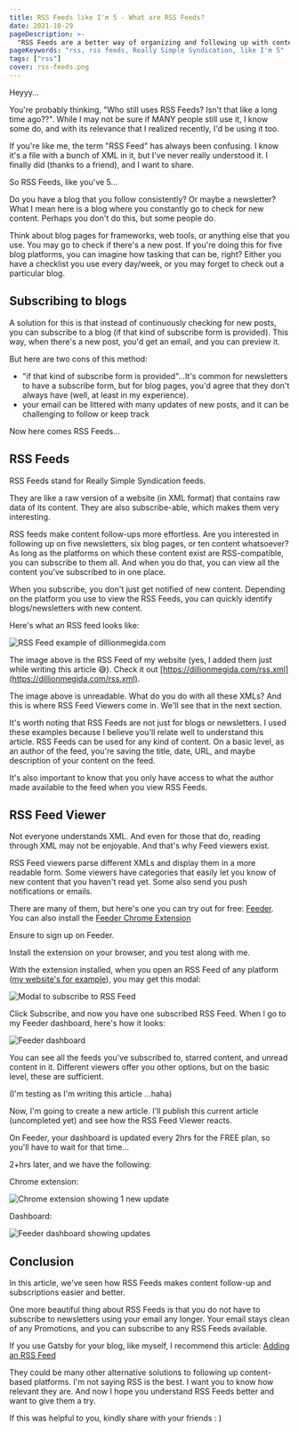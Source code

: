 ```yaml
---
title: RSS Feeds like I'm 5 - What are RSS Feeds?
date: 2021-10-29
pageDescription: >-
  "RSS Feeds are a better way of organizing and following up with content from different platforms. You subscribe to the RSS Feed of a platform, and  the RSS Feed viewer that you use notifies you of newly published or updated content."
pageKeywords: "rss, rss feeds, Really Simple Syndication, like I'm 5"
tags: ["rss"]
cover: rss-feeds.png
---
```


Heyyy...

You're probably thinking, "Who still uses RSS Feeds? Isn't that like a long time ago??". While I may not be sure if MANY people still use it, I know some do, and with its relevance that I realized recently, I'd be using it too.

If you're like me, the term "RSS Feed" has always been confusing. I know it's a file with a bunch of XML in it, but I've never really understood it. I finally did (thanks to a friend), and I want to share.

So RSS Feeds, like you've 5...

Do you have a blog that you follow consistently? Or maybe a newsletter? What I mean here is a blog where you constantly go to check for new content. Perhaps you don't do this, but some people do.

Think about blog pages for frameworks, web tools, or anything else that you use. You may go to check if there's a new post. If you're doing this for five blog platforms, you can imagine how tasking that can be, right? Either you have a checklist you use every day/week, or you may forget to check out a particular blog.

## Subscribing to blogs

A solution for this is that instead of continuously checking for new posts, you can subscribe to a blog (if that kind of subscribe form is provided). This way, when there's a new post, you'd get an email, and you can preview it.

But here are two cons of this method:

- "if that kind of subscribe form is provided"...It's common for newsletters to have a subscribe form, but for blog pages, you'd agree that they don't always have (well, at least in my experience).
- your email can be littered with many updates of new posts, and it can be challenging to follow or keep track

Now here comes RSS Feeds...

## RSS Feeds

RSS Feeds stand for Really Simple Syndication feeds.

They are like a raw version of a website (in XML format) that contains raw data of its content. They are also subscribe-able, which makes them very interesting.

RSS feeds make content follow-ups more effortless. Are you interested in following up on five newsletters, six blog pages, or ten content whatsoever? As long as the platforms on which these content exist are RSS-compatible, you can subscribe to them all. And when you do that, you can view all the content you've subscribed to in one place.

When you subscribe, you don't just get notified of new content. Depending on the platform you use to view the RSS Feeds, you can quickly identify blogs/newsletters with new content.

Here's what an RSS feed looks like:

![RSS Feed example of dillionmegida.com](./my-site-rss-feed.png)

The image above is the RSS Feed of my website (yes, I added them just while writing this article 😅). Check it out [https://dillionmegida.com/rss.xml](https://dillionmegida.com/rss.xml).

The image above is unreadable. What do you do with all these XMLs? And this is where RSS Feed Viewers come in. We'll see that in the next section.

It's worth noting that RSS Feeds are not just for blogs or newsletters. I used these examples because I believe you'll relate well to understand this article. RSS Feeds can be used for any kind of content. On a basic level, as an author of the feed, you're saving the title, date, URL, and maybe description of your content on the feed.

It's also important to know that you only have access to what the author made available to the feed when you view RSS Feeds.

## RSS Feed Viewer

Not everyone understands XML. And even for those that do, reading through XML may not be enjoyable. And that's why Feed viewers exist.

RSS Feed viewers parse different XMLs and display them in a more readable form. Some viewers have categories that easily let you know of new content that you haven't read yet. Some also send you push notifications or emails.

There are many of them, but here's one you can try out for free: [Feeder](https://feeder.co). You can also install the [Feeder Chrome Extension](https://chrome.google.com/webstore/detail/rss-feed-reader/pnjaodmkngahhkoihejjehlcdlnohgmp/related?hl=en)

Ensure to sign up on Feeder.

Install the extension on your browser, and you test along with me.

With the extension installed, when you open an RSS Feed of any platform ([my website's for example](/rss.xml)), you may get this modal:

![Modal to subscribe to RSS Feed](./modal-to-subscribe-to-feed.png)

Click Subscribe, and now you have one subscribed RSS Feed. When I go to my Feeder dashboard, here's how it looks:

![Feeder dashboard](./feeder-dashboard.png)

You can see all the feeds you've subscribed to, starred content, and unread content in it. Different viewers offer you other options, but on the basic level, these are sufficient.

(I'm testing as I'm writing this article ...haha)

Now, I'm going to create a new article. I'll publish this current article (uncompleted yet) and see how the RSS Feed Viewer reacts.

On Feeder, your dashboard is updated every 2hrs for the FREE plan, so you'll have to wait for that time...

2+hrs later, and we have the following:

Chrome extension:

![Chrome extension showing 1 new update](./chrome-extension-showing-1-new-feed.png)

Dashboard:

![Feeder dashboard showing updates](./feeder-dashboard-showing-updates.png)

## Conclusion

In this article, we've seen how RSS Feeds makes content follow-up and subscriptions easier and better.

One more beautiful thing about RSS Feeds is that you do not have to subscribe to newsletters using your email any longer. Your email stays clean of any Promotions, and you can subscribe to any RSS Feeds available.

If you use Gatsby for your blog, like myself, I recommend this article: [Adding an RSS Feed](https://www.gatsbyjs.com/docs/how-to/adding-common-features/adding-an-rss-feed/)

They could be many other alternative solutions to following up content-based platforms. I'm not saying RSS is the best. I want you to know how relevant they are. And now I hope you understand RSS Feeds better and want to give them a try.

If this was helpful to you, kindly share with your friends : )
